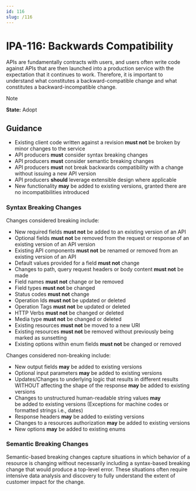 ```yaml
---
id: 116
slug: /116
---
```


# IPA-116: Backwards Compatibility

APIs are fundamentally contracts with users, and users often write code against
APIs that are then launched into a production service with the expectation that
it continues to work. Therefore, it is important to understand what constitutes
a backward-compatible change and what constitutes a backward-incompatible
change.

> [!NOTE]  
> **State:** Adopt

## Guidance

- Existing client code written against a revision **must not** be broken by
  minor changes to the service
- API producers **must** consider syntax breaking changes
- API producers **must** consider semantic breaking changes
- API producers **must** not break backwards compatibility with a change without
  issuing a new API version
- API producers **should** leverage extensible design where applicable
- New functionality **may** be added to existing versions, granted there are no
  incompatibilities introduced

### Syntax Breaking Changes

Changes considered breaking include:

- New required fields **must not** be added to an existing version of an API
- Optional fields **must not** be removed from the request or response of an
  existing version of an API version
- Existing API components **must not** be renamed or removed from an existing
  version of an API
- Default values provided for a field **must not** change
- Changes to path, query request headers or body content **must not** be made
- Field names **must not** change or be removed
- Field types **must not** be changed
- Status codes **must not** change
- Operation Ids **must not** be updated or deleted
- Operation Tags **must not** be updated or deleted
- HTTP Verbs **must not** be changed or deleted
- Media type **must not** be changed or deleted
- Existing resources **must not** be moved to a new URI
- Existing resources **must not** be removed without previously being marked as
  sunsetting
- Existing options within enum fields **must not** be changed or removed

Changes considered non-breaking include:

- New output fields **may** be added to existing versions
- Optional input parameters **may** be added to existing versions
- Updates/Changes to underlying logic that results in different results  
  WITHOUT affecting the shape of the response **may** be added to existing
  versions
- Changes to unstructured human-readable string values **may**  
  be added to existing versions (Exceptions for machine codes or formatted
  strings i.e., dates)
- Response headers **may** be added to existing versions
- Changes to a resources authorization **may** be added to existing versions
- New options **may** be added to existing enums

### Semantic Breaking Changes

Semantic-based breaking changes capture situations in which behavior of a
resource is changing without necessarily including a syntax-based breaking
change that would produce a top-level error. These situations often require
intensive data analysis and discovery to fully understand the extent of customer
impact for the change.
